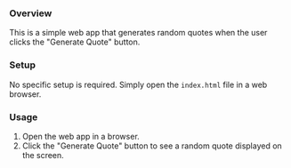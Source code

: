 ### Overview
This is a simple web app that generates random quotes when the user clicks the "Generate Quote" button.

### Setup
No specific setup is required. Simply open the `index.html` file in a web browser.

### Usage
1. Open the web app in a browser.
2. Click the "Generate Quote" button to see a random quote displayed on the screen.